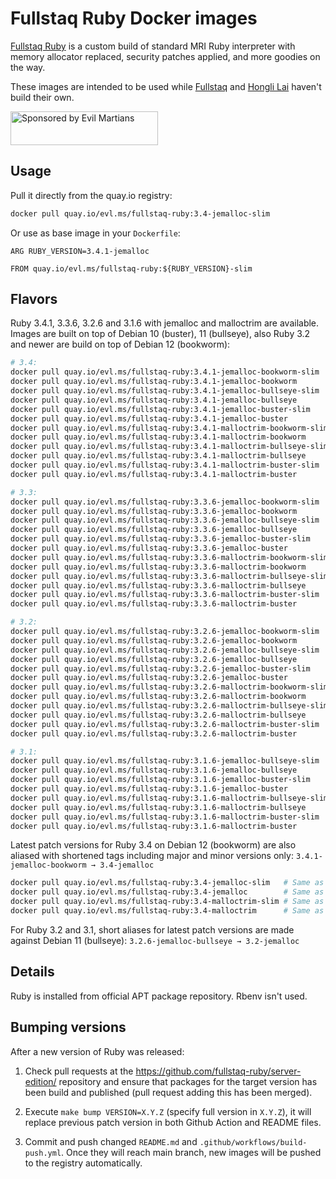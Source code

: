 Fullstaq Ruby Docker images
===========================

[Fullstaq Ruby] is a custom build of standard MRI Ruby interpreter with memory allocator replaced, security patches applied, and more goodies on the way.

These images are intended to be used while [Fullstaq] and [Hongli Lai] haven't build their own.

<a href="https://evilmartians.com/?utm_source=fullstaq-ruby-docker&utm_campaign=project_page">
<img src="https://evilmartians.com/badges/sponsored-by-evil-martians.svg" alt="Sponsored by Evil Martians" width="236" height="54">
</a>

## Usage
Pull it directly from the quay.io registry:

```sh
docker pull quay.io/evl.ms/fullstaq-ruby:3.4-jemalloc-slim
```

Or use as base image in your `Dockerfile`:

```docker
ARG RUBY_VERSION=3.4.1-jemalloc

FROM quay.io/evl.ms/fullstaq-ruby:${RUBY_VERSION}-slim
```

## Flavors

Ruby 3.4.1, 3.3.6, 3.2.6 and 3.1.6 with jemalloc and malloctrim are available. Images are built on top of Debian 10 (buster), 11 (bullseye), also Ruby 3.2 and newer are build on top of Debian 12 (bookworm):

```sh
# 3.4:
docker pull quay.io/evl.ms/fullstaq-ruby:3.4.1-jemalloc-bookworm-slim
docker pull quay.io/evl.ms/fullstaq-ruby:3.4.1-jemalloc-bookworm
docker pull quay.io/evl.ms/fullstaq-ruby:3.4.1-jemalloc-bullseye-slim
docker pull quay.io/evl.ms/fullstaq-ruby:3.4.1-jemalloc-bullseye
docker pull quay.io/evl.ms/fullstaq-ruby:3.4.1-jemalloc-buster-slim
docker pull quay.io/evl.ms/fullstaq-ruby:3.4.1-jemalloc-buster
docker pull quay.io/evl.ms/fullstaq-ruby:3.4.1-malloctrim-bookworm-slim
docker pull quay.io/evl.ms/fullstaq-ruby:3.4.1-malloctrim-bookworm
docker pull quay.io/evl.ms/fullstaq-ruby:3.4.1-malloctrim-bullseye-slim
docker pull quay.io/evl.ms/fullstaq-ruby:3.4.1-malloctrim-bullseye
docker pull quay.io/evl.ms/fullstaq-ruby:3.4.1-malloctrim-buster-slim
docker pull quay.io/evl.ms/fullstaq-ruby:3.4.1-malloctrim-buster

# 3.3:
docker pull quay.io/evl.ms/fullstaq-ruby:3.3.6-jemalloc-bookworm-slim
docker pull quay.io/evl.ms/fullstaq-ruby:3.3.6-jemalloc-bookworm
docker pull quay.io/evl.ms/fullstaq-ruby:3.3.6-jemalloc-bullseye-slim
docker pull quay.io/evl.ms/fullstaq-ruby:3.3.6-jemalloc-bullseye
docker pull quay.io/evl.ms/fullstaq-ruby:3.3.6-jemalloc-buster-slim
docker pull quay.io/evl.ms/fullstaq-ruby:3.3.6-jemalloc-buster
docker pull quay.io/evl.ms/fullstaq-ruby:3.3.6-malloctrim-bookworm-slim
docker pull quay.io/evl.ms/fullstaq-ruby:3.3.6-malloctrim-bookworm
docker pull quay.io/evl.ms/fullstaq-ruby:3.3.6-malloctrim-bullseye-slim
docker pull quay.io/evl.ms/fullstaq-ruby:3.3.6-malloctrim-bullseye
docker pull quay.io/evl.ms/fullstaq-ruby:3.3.6-malloctrim-buster-slim
docker pull quay.io/evl.ms/fullstaq-ruby:3.3.6-malloctrim-buster

# 3.2:
docker pull quay.io/evl.ms/fullstaq-ruby:3.2.6-jemalloc-bookworm-slim
docker pull quay.io/evl.ms/fullstaq-ruby:3.2.6-jemalloc-bookworm
docker pull quay.io/evl.ms/fullstaq-ruby:3.2.6-jemalloc-bullseye-slim
docker pull quay.io/evl.ms/fullstaq-ruby:3.2.6-jemalloc-bullseye
docker pull quay.io/evl.ms/fullstaq-ruby:3.2.6-jemalloc-buster-slim
docker pull quay.io/evl.ms/fullstaq-ruby:3.2.6-jemalloc-buster
docker pull quay.io/evl.ms/fullstaq-ruby:3.2.6-malloctrim-bookworm-slim
docker pull quay.io/evl.ms/fullstaq-ruby:3.2.6-malloctrim-bookworm
docker pull quay.io/evl.ms/fullstaq-ruby:3.2.6-malloctrim-bullseye-slim
docker pull quay.io/evl.ms/fullstaq-ruby:3.2.6-malloctrim-bullseye
docker pull quay.io/evl.ms/fullstaq-ruby:3.2.6-malloctrim-buster-slim
docker pull quay.io/evl.ms/fullstaq-ruby:3.2.6-malloctrim-buster

# 3.1:
docker pull quay.io/evl.ms/fullstaq-ruby:3.1.6-jemalloc-bullseye-slim
docker pull quay.io/evl.ms/fullstaq-ruby:3.1.6-jemalloc-bullseye
docker pull quay.io/evl.ms/fullstaq-ruby:3.1.6-jemalloc-buster-slim
docker pull quay.io/evl.ms/fullstaq-ruby:3.1.6-jemalloc-buster
docker pull quay.io/evl.ms/fullstaq-ruby:3.1.6-malloctrim-bullseye-slim
docker pull quay.io/evl.ms/fullstaq-ruby:3.1.6-malloctrim-bullseye
docker pull quay.io/evl.ms/fullstaq-ruby:3.1.6-malloctrim-buster-slim
docker pull quay.io/evl.ms/fullstaq-ruby:3.1.6-malloctrim-buster
```

Latest patch versions for Ruby 3.4 on Debian 12 (bookworm) are also aliased with shortened tags including major and minor versions only: `3.4.1-jemalloc-bookworm → 3.4-jemalloc`

```sh
docker pull quay.io/evl.ms/fullstaq-ruby:3.4-jemalloc-slim   # Same as quay.io/evl.ms/fullstaq-ruby:3.4.1-jemalloc-bookworm-slim
docker pull quay.io/evl.ms/fullstaq-ruby:3.4-jemalloc        # Same as quay.io/evl.ms/fullstaq-ruby:3.4.1-jemalloc-bookworm
docker pull quay.io/evl.ms/fullstaq-ruby:3.4-malloctrim-slim # Same as quay.io/evl.ms/fullstaq-ruby:3.4.1-malloctrim-bookworm-slim
docker pull quay.io/evl.ms/fullstaq-ruby:3.4-malloctrim      # Same as quay.io/evl.ms/fullstaq-ruby:3.4.1-malloctrim-bookworm
```

For Ruby 3.2 and 3.1, short aliases for latest patch versions are made against Debian 11 (bullseye): `3.2.6-jemalloc-bullseye → 3.2-jemalloc`

## Details

Ruby is installed from official APT package repository. Rbenv isn't used.

## Bumping versions

After a new version of Ruby was released:

 1. Check pull requests at the https://github.com/fullstaq-ruby/server-edition/ repository and ensure that packages for the target version has been build and published (pull request adding this has been merged).

 2. Execute `make bump VERSION=X.Y.Z` (specify full version in `X.Y.Z`), it will replace previous patch version in both Github Action and README files.

 3. Commit and push changed `README.md` and `.github/workflows/build-push.yml`. Once they will reach main branch, new images will be pushed to the registry automatically.

[Fullstaq Ruby]: https://fullstaqruby.org/ "Ruby, optimized for production"
[Hongli Lai]: https://www.joyfulbikeshedding.com/
[Fullstaq]: https://fullstaq.com/
